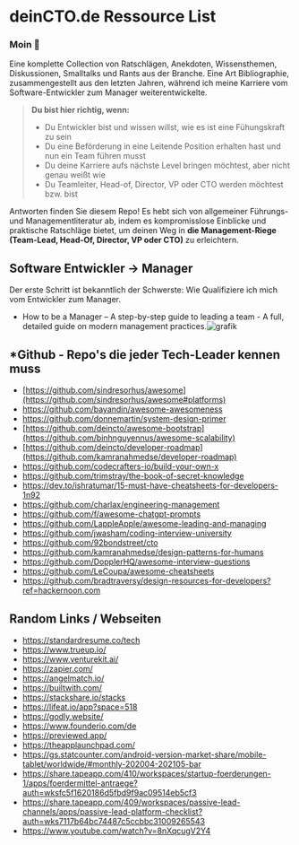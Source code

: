 # deinCTO.de Ressource List
### Moin 👋

Eine komplette Collection von Ratschlägen, Anekdoten, Wissensthemen, Diskussionen, Smalltalks und Rants aus der Branche. Eine Art Bibliographie, zusammengestellt aus den letzten Jahren, während ich meine Karriere vom Software-Entwickler zum Manager weiterentwickelte.

>  **Du bist hier richtig, wenn:**
>    - Du Entwickler bist und wissen willst, wie es ist eine Fühungskraft zu sein
>    - Du eine Beförderung in eine Leitende Position erhalten hast und nun ein Team führen musst
>    - Du deine Karriere aufs nächste Level bringen möchtest, aber nicht genau weißt wie
>    - Du Teamleiter, Head-of, Director, VP oder CTO werden möchtest bzw. bist

Antworten finden Sie diesem Repo! Es hebt sich von allgemeiner Führungs- und Managementliteratur ab, indem es kompromisslose Einblicke und praktische Ratschläge bietet, um deinen Weg in **die Management-Riege (Team-Lead, Head-Of, Director, VP oder CTO)** zu erleichtern.

## Software Entwickler -> Manager 
Der erste Schritt ist bekanntlich der Schwerste: Wie Qualifiziere ich mich vom Entwickler zum Manager.

- How to be a Manager – A step-by-step guide to leading a team - A full, detailed guide on modern management practices.![grafik](https://github.com/deincto/deincto/assets/97528720/c2224e3e-c8e8-482e-944f-63a6397f5ece)



## *Github - Repo's die jeder Tech-Leader kennen muss
- [https://github.com/sindresorhus/awesome](https://github.com/sindresorhus/awesome#platforms)
- https://github.com/bayandin/awesome-awesomeness
- https://github.com/donnemartin/system-design-primer
- [https://github.com/deincto/awesome-bootstrap](https://github.com/binhnguyennus/awesome-scalability)
- [https://github.com/deincto/developer-roadmap](https://github.com/kamranahmedse/developer-roadmap)
- https://github.com/codecrafters-io/build-your-own-x
- https://github.com/trimstray/the-book-of-secret-knowledge
- https://dev.to/ishratumar/15-must-have-cheatsheets-for-developers-1n92
- https://github.com/charlax/engineering-management
- https://github.com/f/awesome-chatgpt-prompts
- https://github.com/LappleApple/awesome-leading-and-managing
- https://github.com/jwasham/coding-interview-university
- https://github.com/92bondstreet/cto
- https://github.com/kamranahmedse/design-patterns-for-humans
- https://github.com/DopplerHQ/awesome-interview-questions
- https://github.com/LeCoupa/awesome-cheatsheets
- https://github.com/bradtraversy/design-resources-for-developers?ref=hackernoon.com

## Random Links / Webseiten
- https://standardresume.co/tech
- https://www.trueup.io/
- https://www.venturekit.ai/
- https://zapier.com/
- https://angelmatch.io/
- https://builtwith.com/
- https://stackshare.io/stacks
- https://lifeat.io/app?space=518
- https://godly.website/
- https://www.founderio.com/de
- https://previewed.app/
- https://theapplaunchpad.com/
- https://gs.statcounter.com/android-version-market-share/mobile-tablet/worldwide/#monthly-202004-202105-bar
- https://share.tapeapp.com/410/workspaces/startup-foerderungen-1/apps/foerdermittel-antraege?auth=wksfc5f1620186d5fbd9f9ac09514eb5cf3
- https://share.tapeapp.com/409/workspaces/passive-lead-channels/apps/passive-lead-platform-checklist?auth=wks7117b64bc74487c5ccbbc31009265543
- https://www.youtube.com/watch?v=8nXqcugV2Y4


<!--
**deincto/deincto** is a ✨ _special_ ✨ repository because its `README.md` (this file) appears on your GitHub profile.

Here are some ideas to get you started:

- 🔭 I’m currently working on ...
- 🌱 I’m currently learning ...
- 👯 I’m looking to collaborate on ...
- 🤔 I’m looking for help with ...
- 💬 Ask me about ...
- 📫 How to reach me: ...
- 😄 Pronouns: ...
- ⚡ Fun fact: ...
-->
